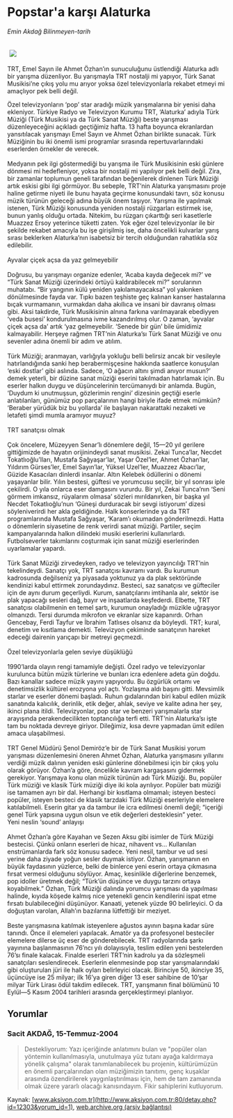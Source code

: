 # Popstar'a karşı Alaturka

*Emin Akdağ Bilinmeyen-tarih*

<div>
 <font>
  <img border="0" height="1" src="/web/20040930043834im_/http://www.aksiyon.com.tr/images/blank.gif"/>
 </font>
 <font class="content">
  <p>
   <img border="0" hspace="5" src="http://web.archive.org/web/20040930043834im_/http://www.aksiyon.com.tr/resim/501/30.jpg" vspace="5"/>
  </p>
 </font>
 <font class="content">
  TRT, Emel Sayın ile Ahmet Özhan’ın sunuculuğunu üstlendiği Alaturka adlı bir yarışma düzenliyor. Bu yarışmayla TRT nostalji mi yapıyor, Türk Sanat Musikisi’ne çıkış yolu mu arıyor yoksa özel televizyonlarla rekabet etmeyi mi amaçlıyor pek belli değil.
 </font>
 <p>
  <font class="content">
   Özel televizyonların ‘pop’ star aradığı müzik yarışmalarına bir yenisi daha ekleniyor. Türkiye Radyo ve Televizyon Kurumu TRT, ‘Alaturka’ adıyla Türk Müziği (Türk Musikisi ya da Türk Sanat Müziği) beste yarışması düzenleyeceğini açıkladı geçtiğimiz hafta. 13 hafta boyunca ekranlardan yansıtılacak yarışmayı Emel Sayın ve Ahmet Özhan birlikte sunacak. Türk Müziğinin bu iki önemli ismi programlar sırasında repertuvarlarındaki eserlerden örnekler de verecek.
   <br/>
   <br/>
   Medyanın pek ilgi göstermediği bu yarışma ile Türk Musikisinin eski günlere dönmesi mi hedefleniyor, yoksa bir nostalji mi yapılıyor pek belli değil. Zira, bir zamanlar toplumun geneli tarafından beğenilerek dinlenen Türk Müziği artık eskisi gibi ilgi görmüyor. Bu sebeple, TRT’nin Alaturka yarışmasını proje haline getirme niyeti ile bunu hayata geçirme konusundaki tavrı, söz konusu müzik türünün geleceği adına büyük önem taşıyor. Yarışma ile yapılmak istenen, Türk Müziği konusunda yeniden nostalji rüzgarları estirmek ise, bunun yanlış olduğu ortada. Nitekim, bu rüzgarı çıkarttığı seri kasetlerle Muazzez Ersoy yeterince tüketti zaten. Yok eğer özel televizyonlar ile bir şekilde rekabet amacıyla bu işe girişilmiş ise, daha öncelikli kulvarlar yarış sırası beklerken Alaturka’nın isabetsiz bir tercih olduğundan rahatlıkla söz edilebilir.
   <br/>
   <br/>
   Ayvalar çiçek açsa da yaz gelmeyebilir
   <br/>
   <br/>
   Doğrusu, bu yarışmayı organize edenler, ‘Acaba kayda değecek mi?’ ve “Türk Sanat Müziği üzerindeki örtüyü kaldırabilecek mi?” sorularının muhatabı. “Bir yangının külü yeniden yakılamayacaksa” yol yakınken dönülmesinde fayda var. Tıpkı bazen teşhiste geç kalınan kanser hastalarına bıçak vurmamanın, vurmakdan daha akıllıca ve insani bir davranış olması gibi. Aksi takdirde, Türk Musikisinin alnına farkına varılmayarak ebediyyen ‘veda busesi’ kondurulmasına ivme kazandırılmış olur. O zaman, ‘ayvalar çiçek açsa da’ artık ‘yaz gelmeyebilir. ‘Senede bir gün’ bile ümidimiz kalmayabilir. Herşeye rağmen TRT’nin Alaturka’sı Türk Sanat Müziği ve onu sevenler adına önemli bir adım ve atılım.
   <br/>
   <br/>
   Türk Müziği; aranmayan, varlığıyla yokluğu belli belirsiz ancak bir vesileyle hatırlandığında sanki hep berabermişçesine hakkında saatlerce konuşulan ‘eski dostlar’ gibi aslında. Sadece, ‘O ağacın altını şimdi anıyor musun?’ demek yeterli, bir düzine sanat müziği eserini takılmadan hatırlamak için. Bu eserler halkın duygu ve düşüncelerinin tercümanıydı bir anlamda. Bugün, ‘Duydum ki unutmuşsun, gözlerimin rengini’ dizesinin geçtiği eserle anlatılanları, günümüz pop parçalarının hangi biriyle ifade etmek mümkün? ‘Beraber yürüdük biz bu yollarda’ ile başlayan nakarattaki nezaketi ve letafeti şimdi mumla aramıyor muyuz?
   <br/>
   <br/>
   TRT sanatçısı olmak
   <br/>
   <br/>
   Çok öncelere, Müzeyyen Senar’lı dönemlere değil, 15—20 yıl gerilere gittiğimizde de hayatın orijinindeydi sanat musikisi. Zekai Tunca’lar, Necdet Tokatlıoğlu’lları, Mustafa Sağyaşar’lar, Yaşar Özel’ler, Ahmet Özhan’lar, Yıldırım Gürses’ler, Emel Sayın’lar, Yüksel Uzel’ler, Muazzez Abacı’lar, Güzide Kasacıları dinlerdi insanlar. Altın Kelebek ödüllerini o dönemi yaşayanlar bilir. Yılın bestesi, güftesi ve yorumcusu seçilir, bir yıl sonrası iple çekilirdi. O yıla onlarca eser damgasını vururdu. Bir yıl, Zekai Tunca’nın ‘Seni görmem imkansız, rüyalarım olmasa’ sözleri mırıldanırken, bir başka yıl Necdet Tokatlıoğlu’nun ‘Güneşi durduracak bir sevgi istiyorum’ dizesi söyleniverirdi her akla geldiğinde. Halk konserlerinde ya da TRT programlarında Mustafa Sağyaşar, ‘Karam’ı okumadan gönderilmezdi. Hatta o dönemlerin siyasetine de renk verirdi sanat müziği. Partiler, seçim kampanyalarında halkın dilindeki musiki eserlerini kullanırlardı. Futbolseverler takımlarını coşturmak için sanat müziği eserlerinden uyarlamalar yapardı.
   <br/>
   <br/>
   Türk Sanat Müziği zirvedeyken, radyo ve televizyon yayıncılığı TRT’nin tekelindeydi. Sanatçı yok, TRT sanatçısı kavramı vardı. Bu kurumun kadrosunda değilseniz ya piyasada yoktunuz ya da plak sektöründe kendinizi kabul ettirmek zorundaydınız. Besteci, saz sanatçısı ve güfteciler için de aynı durum geçerliydi. Kurum, sanatçılarını imtihanla alır, sektör ise plak yapacağı sesleri dağ, bayır ve inşaatlarda keşfederdi. Elbette, TRT sanatçısı olabilmenin en temel şartı, kurumun onayladığı müzikle uğraşıyor olmanızdı. Tersi durumda mikrofon ve ekranlar size kapanırdı. Orhan Gencebay, Ferdi Tayfur ve İbrahim Tatlıses olsanız da böyleydi. TRT; kural, denetim ve kısıtlama demekti. Televizyon çekiminde sanatçının hareket edeceği dairenin yarıçapı bir metreyi geçmezdi.
   <br/>
   <br/>
   Özel televizyonlarla gelen seviye düşüklüğü
   <br/>
   <br/>
   1990’larda olayın rengi tamamiyle değişti. Özel radyo ve televizyonlar kurulunca bütün müzik türlerine ve bunları icra edenlere adeta gün doğdu. Bazı kanallar sadece müzik yayını yapıyordu. Bu özgürlük ortamı ve denetimsizlik kültürel erozyona yol açtı. Yozlaşma aldı başını gitti. Mevsimlik starlar ve eserler dönemi başladı. Ruhun gıdalarından biri kabul edilen müzik sanatında kalıcılık, derinlik, etik değer, ahlak, seviye ve kalite adına her şey, ikinci plana itildi. Televizyonlar, pop star ve benzeri yarışmalarla star arayışında perakendecilikten toptancılığa terfi etti. TRT’nin Alaturka’sı işte tam bu noktada devreye giriyor. Dileğimiz, kısa devre yapmadan ümit edilen amaca ulaşabilmesi.
   <br/>
   <br/>
   TRT Genel Müdürü Şenol Demiröz’e bir de Türk Sanat Musikisi yorum yarışması düzenlemesini öneren Ahmet Özhan, Alaturka yarışmasını yıllarını verdiği müzik dalının yeniden eski günlerine dönebilmesi için bir çıkış yolu olarak görüyor. Özhan’a göre, öncelikle kavram kargaşasını gidermek gerekiyor. Yarışmaya konu olan müzik türünün adı Türk Müziği. Bu, popüler Türk müziği ve klasik Türk müziği diye iki kola ayrılıyor. Popüler batı müziği ise tamamen ayrı bir dal. Herhangi bir kısıtlama olmamalı; isteyen besteci popüler, isteyen besteci de klasik tarzdaki Türk Müziği eserleriyle elemelere katılabilmeli. Eserin gitar ya da tambur ile icra edilmesi önemli değil; “içeriği genel Türk yapısına uygun olsun ve etik değerleri desteklesin” yeter.
   <br/>
   Yeni neslin ‘sound’ anlayışı
   <br/>
   <br/>
   Ahmet Özhan’a göre Kayahan ve Sezen Aksu gibi isimler de Türk Müziği bestecisi. Çünkü onların eserleri de hicaz, nihavent vs... Kullanılan enstrümanlarda fark söz konusu sadece. Yeni nesil, tambur ve ud sesi yerine daha ziyade yoğun sesler duymak istiyor. Özhan, yarışmanın en büyük faydasının yüzlerce, belki de binlerce yeni eserin ortaya çıkmasına fırsat vermesi olduğunu söylüyor. Amaç, kesinlikle diğerlerine benzemek, pop idoller üretmek değil; “Türk’ün düşünce ve duygu tarzını ortaya koyabilmek.” Özhan, Türk Müziği dalında yorumcu yarışması  da yapılması halinde, kıyıda köşede kalmış nice yetenekli gencin kendilerini ispat etme fırsatı bulabileceğini düşünüyor. Kanaati, yetenek yüzde 90 belirleyici. O da doğuştan varolan, Allah’ın bazılarına lütfettiği bir meziyet.
   <br/>
   <br/>
   Beste yarışmasına katılmak isteyenlere ağustos ayının başına kadar süre tanındı. Önce il elemeleri yapılacak. Amatör ya da profesyonel besteciler elemelere dilerse üç eser de gönderebilecek. TRT radyolarında şarkı yayınına başlanmasının 76’ncı yılı dolayısıyla, teslim edilen yeni bestelerden 76’sı finale kalacak. Finalde eserleri TRT’nin kadrolu ya da sözleşmeli sanatçıları seslendirecek. Eserlerin elenmesinde pop star yarışmalarındaki gibi oluşturulan jüri ile halk oyları belirleyici olacak. Birinciye 50, ikinciye 35, üçüncüye ise 25 milyar; ilk 16’ya giren diğer 13 eser sahibine de 10’şar milyar Türk Lirası ödül takdim edilecek. TRT, yarışmanın final bölümünü 10 Eylül—5 Kasım 2004 tarihleri arasında gerçekleştirmeyi planlıyor.
   <br/>
  </font>
 </p>
</div>


## Yorumlar

### Sacit AKDAĞ, 15-Temmuz-2004
> Destekliyorum: 
> Yazı içeriğinde anlatımını bulan ve "popüler olan yöntemin kullanılmasıyla, unutulmaya yüz tutanı ayağa kaldırmaya yönelik çalışma" olarak tanımlanabilecek  bu projenin, kültürümüzün en önemli parçalarından olan müziğimizin tanıtımı, genç kuşaklar arasında  özendirilerek yaygınlaştırılması için, hem de tam zamanında olmak üzere yararlı olacağı kanısındayım.       Fikir sahiplerini kutluyorum.

Kaynak: [www.aksiyon.com.tr](http://www.aksiyon.com.tr:80/detay.php?id=12303&yorum_id=1), [web.archive.org (arşiv bağlantısı)](http://web.archive.org/web/20040930043834/http://www.aksiyon.com.tr:80/detay.php?id=12303&yorum_id=1)
